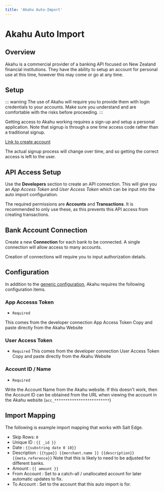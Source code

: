 ```yaml
---
title: 'Akahu Auto-Import'
---
```


# Akahu Auto Import

## Overview

Akahu is a commercial provider of a banking API focused on New Zealand financial institutions. They have the ability to setup an account for personal use at this time, however this may come or go at any time.

## Setup

::: warning
The use of Akahu will require you to provide them with login credentials to your accounts. Make sure you understand and are comfortable with the risks before proceeding.
:::

Getting access to Akahu working requires a sign-up and setup a personal application. Note that signup is through a one time access code rather than a traditional signup.

[Link to create account](https://my.akahu.nz/login)

The actual signup process will change over time, and so getting the correct access is left to the user.

## API Access Setup

Use the **Developers** section to create an API connection. This will give you an _App Access Token_ and _User Access Token_ which can be input into the auto import configuration.

The required permissions are **Accounts** and **Transactions**. It is recommended to only use these, as this prevents this API access from creating transactions.

## Bank Account Connection

Create a new **Connection** for each bank to be connected. A single connection will allow access to many accounts.

Creation of connections will require you to input authorization details.

## Configuration

In addition to the [generic configuration](./automatic-import.md#common-configuration), Akahu requires the following configuration items.

### App Accesss Token

- `Required`

This comes from the developer connection App Access Token Copy and paste directly from the Akahu Website

### User Access Token

- `Required`
  This comes from the developer connection User Access Token Copy and paste directly from the Akahu Website

### Account ID / Name

- `Required`

Write the Account Name from the Akahu website. If this doesn't work, then the Account ID can be obtained from the URL when viewing the account in the Akahu website (`acc_*************************`)

## Import Mapping

The following is example import mapping that works with Salt Edge.

- Skip Rows: `0`
- Unique ID : <span v-pre>`{{ _id }}`</span>
- Date : <span v-pre>`{{substring date 0 10}}`</span>
- Description : <span v-pre>`{{type}} {{merchant.name }} {{description}}{{meta.reference}}`</span> Note that this is likely to need to be adjusted for different banks.
- Amount : <span v-pre>`{{ amount }}`</span>
- From Account : Set to a catch-all / unallocated account for later automatic updates to fix.
- To Account : Set to the account that this auto import is for.

